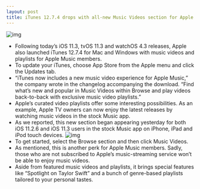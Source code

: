 ```yaml
---
layout: post
title: iTunes 12.7.4 drops with all-new Music Videos section for Apple Music members
---
```

![img](http://media.idownloadblog.com/wp-content/uploads/2018/03/iTunes-12.7.4-Music-Videos.jpg)
* Following today’s iOS 11.3, tvOS 11.3 and watchOS 4.3 releases, Apple also launched iTunes 12.7.4 for Mac and Windows with music videos and playlists for Apple Music members.
* To update your iTunes, choose App Store from the Apple menu and click the Updates tab.
* “iTunes now includes a new music video experience for Apple Music,” the company wrote in the changelog accompanying the download. “Find what’s new and popular in Music Videos within Browse and play videos back-to-back with exclusive music video playlists.”
* Apple’s curated video playlists offer some interesting possibilities. As an example, Apple TV owners can now enjoy the latest releases by watching music videos in the stock Music app.
* As we reported, this new section began appearing yesterday for both iOS 11.2.6 and iOS 11.3 users in the stock Music app on iPhone, iPad and iPod touch devices.
![img](http://media.idownloadblog.com/wp-content/uploads/2018/03/iOS-11-Music-app-Apple-Music-section-001.jpg)
* To get started, select the Browse section and then click Music Videos.
* As mentioned, this is another perk for Apple Music members. Sadly, those who are not subscribed to Apple’s music-streaming service won’t be able to enjoy music videos.
* Aside from featured music videos and playlists, it brings special features like “Spotlight on Taylor Swift” and a bunch of genre-based playlists tailored to your personal tastes.


